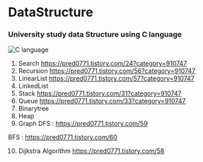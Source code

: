 # DataStructure

### University study data Structure using C language

![C language](https://user-images.githubusercontent.com/84756586/185831483-c38ac70f-5bb0-4418-9657-2a6e02831f48.png)


1. Search
https://pred0771.tistory.com/24?category=910747
2. Recursion
https://pred0771.tistory.com/56?category=910747
3. LinearList
https://pred0771.tistory.com/57?category=910747
4. LinkedList
5. Stack
https://pred0771.tistory.com/31?category=910747
6. Queue
https://pred0771.tistory.com/33?category=910747
7. Binarytree
8. Heap
9. Graph
DFS : https://pred0771.tistory.com/59

BFS : https://pred0771.tistory.com/60

10. Dijkstra Algorithm
https://pred0771.tistory.com/58
